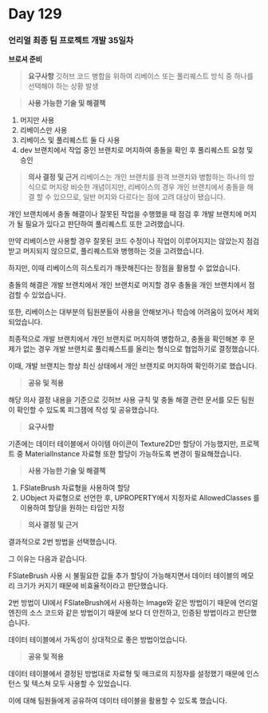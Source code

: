 # Day 129

### 언리얼 최종 팀 프로젝트 개발 35일차

**브로셔 준비**

> **요구사항**
깃허브 코드 병합을 위하여 리베이스 또는 풀리퀘스트 방식 중 하나를 선택해야 하는 상황 발생

> **사용 가능한 기술 및 해결책**
1. 머지만 사용
2. 리베이스만 사용
3. 리베이스 및 풀리퀘스트 둘 다 사용
4. dev 브랜치에서 작업 중인 브랜치로 머지하여 충돌을 확인 후 풀리퀘스트 요청 및 승인

> **의사 결정 및 근거**
리베이스는 개인 브랜치를 원격 브랜치와 병합하는 하나의 방식으로 머지랑 비슷한 개념이지만, 리베이스의 경우 개인 브랜치에서 충돌을 해결 할 수 있으므로, 일반 머지와 다르다는 점에 고려 대상이 됐습니다.

개인 브랜치에서 충돌 해결이나 잘못된 작업을 수행했을 때 점검 후 개발 브랜치에 머지가 될 필요가 있다고 판단하여 풀리퀘스트 또한 고려했습니다.

만약 리베이스만 사용할 경우 잘못된 코드 수정이나 작업이 이루어지지는 않았는지 점검받고 머지되지 않으므로, 풀리퀘스트와 병행하는 것을 고려했습니다.

하지만, 이때 리베이스의 히스토리가 깨끗해진다는 장점을 활용할 수 없었습니다.

충돌의 해결은 개발 브랜치에서 개인 브랜치로 머지할 경우 충돌을 개인 브랜치에서 점검할 수 있었습니다.

또한, 리베이스는 대부분의 팀원분들이 사용을 안해보거나 학습에 어려움이 있어서 제외되었습니다.

최종적으로 개발 브랜치에서 개인 브랜치로 머지하여 병합하고, 충돌을 확인해본 후 문제가 없는 경우 개발 브랜치로 풀리퀘스트를 올리는 형식으로 협업하기로 결정했습니다.

이때, 개발 브랜치는 항상 최신 상태에서 개인 브랜치로 머지하여 확인하기로 했습니다.

> **공유 및 적용**

해당 의사 결정 내용을 기준으로 깃허브 사용 규칙 및 충돌 해결 관련 문서를 모든 팀원이 확인할 수 있도록 피그잼에 작성 및 공유했습니다.

> **요구사항**

기존에는 데이터 테이블에서 아이템 아이콘이 Texture2D만 할당이 가능했지만, 프로젝트 중 MaterialInstance 자료형 또한 할당이 가능하도록 변경이 필요해졌습니다.

> **사용 가능한 기술 및 해결책**

1. FSlateBrush 자료형을 사용하여 할당
2. UObject 자료형으로 선언한 후, UPROPERTY에서 지정자로 AllowedClasses 를 이용하여 할당을 원하는 타입만 지정

> **의사 결정 및 근거**

결과적으로 2번 방법을 선택했습니다.

그 이유는 다음과 같습니다.

FSlateBrush 사용 시 불필요한 값들 추가 할당이 가능해지면서 데이터 테이블의 메모리 크기가 커지기 때문에 비효율적이라고 판단했습니다.

2번 방법이 UI에서 FSlateBrush에서 사용하는 Image와 같은 방법이기 때문에 언리얼 엔진의 소스 코드와 같은 방법이기 때문에 보다 더 안전하고, 인증된 방법이라고 판단했습니다.

데이터 테이블에서 가독성이 상대적으로 좋은 방법이었습니다.

> **공유 및 적용**

데이터 테이블에서 결정된 방법대로 자료형 및 매크로의 지정자를 설정했기 때문에 인스턴스 및 텍스쳐 모두 사용할 수 있었습니다.



이에 대해 팀원들에게 공유하여 데이터 테이블을 활용할 수 있도록 했습니다.

